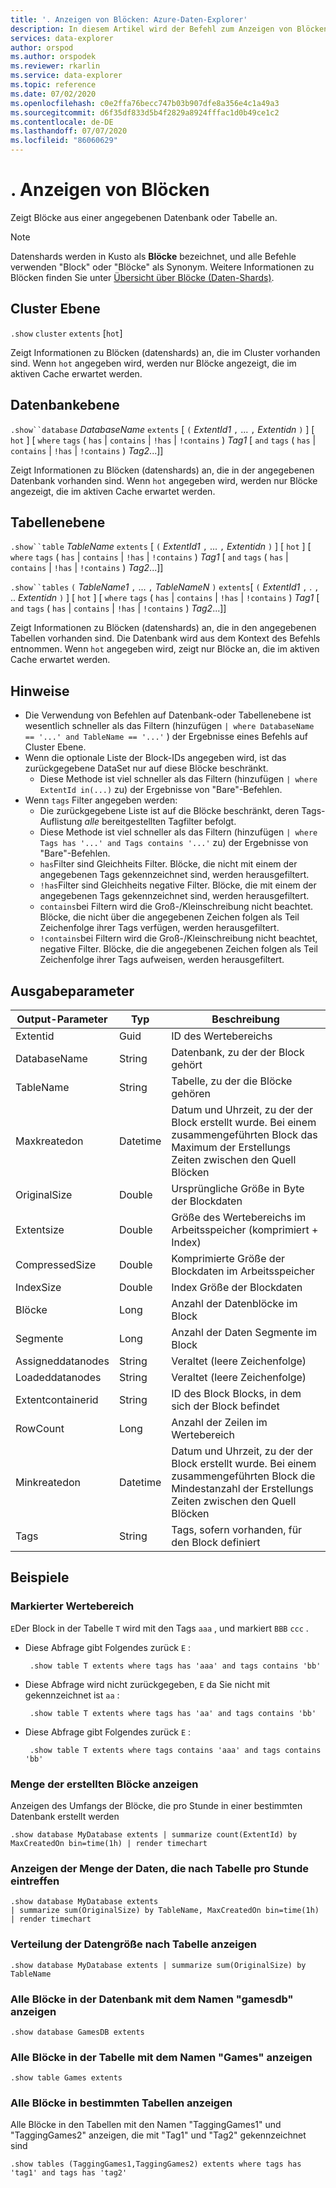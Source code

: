 ```yaml
---
title: '. Anzeigen von Blöcken: Azure-Daten-Explorer'
description: In diesem Artikel wird der Befehl zum Anzeigen von Blöcken in Azure Daten-Explorer beschrieben.
services: data-explorer
author: orspod
ms.author: orspodek
ms.reviewer: rkarlin
ms.service: data-explorer
ms.topic: reference
ms.date: 07/02/2020
ms.openlocfilehash: c0e2ffa76becc747b03b907dfe8a356e4c1a49a3
ms.sourcegitcommit: d6f35df833d5b4f2829a8924fffac1d0b49ce1c2
ms.contentlocale: de-DE
ms.lasthandoff: 07/07/2020
ms.locfileid: "86060629"
---
```

# <a name="show-extents"></a>. Anzeigen von Blöcken

Zeigt Blöcke aus einer angegebenen Datenbank oder Tabelle an.

> [!NOTE]
> Datenshards werden in Kusto als **Blöcke** bezeichnet, und alle Befehle verwenden "Block" oder "Blöcke" als Synonym.
> Weitere Informationen zu Blöcken finden Sie unter [Übersicht über Blöcke (Daten-Shards)](extents-overview.md).

## <a name="cluster-level"></a>Cluster Ebene

`.show` `cluster` `extents` [`hot`]

Zeigt Informationen zu Blöcken (datenshards) an, die im Cluster vorhanden sind.
Wenn `hot` angegeben wird, werden nur Blöcke angezeigt, die im aktiven Cache erwartet werden.

## <a name="database-level"></a>Datenbankebene

`.show``database` *DatabaseName* `extents` [ `(` *ExtentId1* `,` ... `,` *Extentidn* `)` ] [ `hot` ] [ `where` `tags` ( `has` | `contains` | `!has` | `!contains` ) *Tag1* [ `and` `tags` ( `has` | `contains` | `!has` | `!contains` ) *Tag2*...]]

Zeigt Informationen zu Blöcken (datenshards) an, die in der angegebenen Datenbank vorhanden sind.
Wenn `hot` angegeben wird, werden nur Blöcke angezeigt, die im aktiven Cache erwartet werden.

## <a name="table-level"></a>Tabellenebene

`.show``table` *TableName* `extents` [ `(` *ExtentId1* `,` ... `,` *Extentidn* `)` ] [ `hot` ] [ `where` `tags` ( `has` | `contains` | `!has` | `!contains` ) *Tag1* [ `and` `tags` ( `has` | `contains` | `!has` | `!contains` ) *Tag2*...]]

`.show``tables` `(` *TableName1* `,` ... `,` *TableNameN* `)` `extents`[ `(` *ExtentId1* `,` . `,` .. *Extentidn* `)` ] [ `hot` ] [ `where` `tags` ( `has` | `contains` | `!has` | `!contains` ) *Tag1* [ `and` `tags` ( `has` | `contains` | `!has` | `!contains` ) *Tag2*...]]

Zeigt Informationen zu Blöcken (datenshards) an, die in den angegebenen Tabellen vorhanden sind. Die Datenbank wird aus dem Kontext des Befehls entnommen.
Wenn `hot` angegeben wird, zeigt nur Blöcke an, die im aktiven Cache erwartet werden.

## <a name="notes"></a>Hinweise

* Die Verwendung von Befehlen auf Datenbank-oder Tabellenebene ist wesentlich schneller als das Filtern (hinzufügen `| where DatabaseName == '...' and TableName == '...'` ) der Ergebnisse eines Befehls auf Cluster Ebene.
* Wenn die optionale Liste der Block-IDs angegeben wird, ist das zurückgegebene DataSet nur auf diese Blöcke beschränkt.
    * Diese Methode ist viel schneller als das Filtern (hinzufügen `| where ExtentId in(...)` zu) der Ergebnisse von "Bare"-Befehlen.
* Wenn `tags` Filter angegeben werden:
    * Die zurückgegebene Liste ist auf die Blöcke beschränkt, deren Tags-Auflistung *alle* bereitgestellten Tagfilter befolgt.
    * Diese Methode ist viel schneller als das Filtern (hinzufügen `| where Tags has '...' and Tags contains '...'` zu) der Ergebnisse von "Bare"-Befehlen.
    * `has`Filter sind Gleichheits Filter. Blöcke, die nicht mit einem der angegebenen Tags gekennzeichnet sind, werden herausgefiltert.
    * `!has`Filter sind Gleichheits negative Filter. Blöcke, die mit einem der angegebenen Tags gekennzeichnet sind, werden herausgefiltert.
    * `contains`bei Filtern wird die Groß-/Kleinschreibung nicht beachtet. Blöcke, die nicht über die angegebenen Zeichen folgen als Teil Zeichenfolge ihrer Tags verfügen, werden herausgefiltert.
    * `!contains`bei Filtern wird die Groß-/Kleinschreibung nicht beachtet, negative Filter. Blöcke, die die angegebenen Zeichen folgen als Teil Zeichenfolge ihrer Tags aufweisen, werden herausgefiltert.
  
## <a name="output-parameters"></a>Ausgabeparameter

|Output-Parameter |Typ |Beschreibung |
|---|---|---|
|Extentid |Guid |ID des Wertebereichs 
|DatabaseName |String |Datenbank, zu der der Block gehört
|TableName |String |Tabelle, zu der die Blöcke gehören
|Maxkreatedon |Datetime |Datum und Uhrzeit, zu der der Block erstellt wurde. Bei einem zusammengeführten Block das Maximum der Erstellungs Zeiten zwischen den Quell Blöcken
|OriginalSize |Double |Ursprüngliche Größe in Byte der Blockdaten
|Extentsize |Double |Größe des Wertebereichs im Arbeitsspeicher (komprimiert + Index)
|CompressedSize |Double |Komprimierte Größe der Blockdaten im Arbeitsspeicher
|IndexSize |Double |Index Größe der Blockdaten
|Blöcke |Long |Anzahl der Datenblöcke im Block
|Segmente |Long |Anzahl der Daten Segmente im Block
|Assigneddatanodes |String | Veraltet (leere Zeichenfolge)
|Loadeddatanodes |String |Veraltet (leere Zeichenfolge)
|Extentcontainerid |String | ID des Block Blocks, in dem sich der Block befindet
|RowCount |Long |Anzahl der Zeilen im Wertebereich
|Minkreatedon |Datetime |Datum und Uhrzeit, zu der der Block erstellt wurde. Bei einem zusammengeführten Block die Mindestanzahl der Erstellungs Zeiten zwischen den Quell Blöcken
|Tags|String|Tags, sofern vorhanden, für den Block definiert
 
## <a name="examples"></a>Beispiele

### <a name="tagged-extent"></a>Markierter Wertebereich

`E`Der Block in der Tabelle `T` wird mit den Tags `aaa` , und markiert `BBB` `ccc` .

* Diese Abfrage gibt Folgendes zurück `E` :
    
   ```kusto
    .show table T extents where tags has 'aaa' and tags contains 'bb'
   ```
   
* Diese Abfrage wird nicht zurückgegeben, `E` da Sie nicht mit gekennzeichnet ist `aa` :
    
   ```kusto
    .show table T extents where tags has 'aa' and tags contains 'bb'
   ```
    
* Diese Abfrage gibt Folgendes zurück `E` :
    
   ```kusto
    .show table T extents where tags contains 'aaa' and tags contains 'bb' 
   ```

### <a name="show-volume-of-extents-created"></a>Menge der erstellten Blöcke anzeigen

Anzeigen des Umfangs der Blöcke, die pro Stunde in einer bestimmten Datenbank erstellt werden

```kusto 
.show database MyDatabase extents | summarize count(ExtentId) by MaxCreatedOn bin=time(1h) | render timechart  
```

### <a name="show-volume-of-data-arriving-by-table-per-hour"></a>Anzeigen der Menge der Daten, die nach Tabelle pro Stunde eintreffen

```kusto 
.show database MyDatabase extents  
| summarize sum(OriginalSize) by TableName, MaxCreatedOn bin=time(1h)  
| render timechart
```

### <a name="show-data-size-distribution-by-table"></a>Verteilung der Datengröße nach Tabelle anzeigen

```kusto 
.show database MyDatabase extents | summarize sum(OriginalSize) by TableName
```

### <a name="show-all-extents-in-the-database-named-gamesdb"></a>Alle Blöcke in der Datenbank mit dem Namen "gamesdb" anzeigen

```kusto 
.show database GamesDB extents
```

### <a name="show-all-extents-in-the-table-named-games"></a>Alle Blöcke in der Tabelle mit dem Namen "Games" anzeigen

```kusto 
.show table Games extents
```

### <a name="show-all-extents-in-specific-tables"></a>Alle Blöcke in bestimmten Tabellen anzeigen

Alle Blöcke in den Tabellen mit den Namen "TaggingGames1" und "TaggingGames2" anzeigen, die mit "Tag1" und "Tag2" gekennzeichnet sind

```kusto 
.show tables (TaggingGames1,TaggingGames2) extents where tags has 'tag1' and tags has 'tag2'
```
